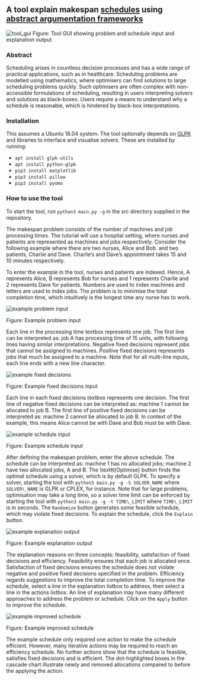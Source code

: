 ## A tool explain makespan [schedules](https://en.wikipedia.org/wiki/Schedule) using [abstract argumentation frameworks](https://en.wikipedia.org/wiki/Argumentation_framework)

![tool_gui](./report/figures/tool_gui.png)
Figure: Tool GUI showing problem and schedule input and explanation output

### Abstract

Scheduling arises in countless decision processes and has a wide range of practical applications, such as in healthcare. Scheduling problems are modelled using mathematics, where optimisers can find solutions to large scheduling problems quickly. Such optimisers are often complex with non-accessible formulations of scheduling, resulting in users interpreting solvers and solutions as black-boxes. Users require a means to understand why a schedule is reasonable, which is hindered by black-box interpretations.

### Installation

This assumes a Ubuntu 18.04 system. The tool optionally depends on [GLPK](https://www.gnu.org/software/glpk/) and libraries to interface  and visualise solvers. These are installed by running:
- `apt install glpk-utils`
- `apt install python-glpk`
- `pip3 install matplotlib`
- `pip3 install pillow`
- `pip3 install pyomo`

### How to use the tool

To start the tool, run `python3 main.py -g` in the src directory supplied in the repository.

The makespan problem consists of the number of machines and job processing times. The tutorial will use a hospital setting, where nurses and patients are represented as machines and jobs respectively. Consider the following example where there are two nurses, Alice and Bob. and two patients, Charlie and Dave. Charlie’s and Dave’s appointment takes 15 and 10 minutes respectively.

To enter the example in the tool, nurses and patients are indexed. Hence, A represents Alice, B represents Bob for nurses and 1 represents Charlie and 2 represents Dave for patients. Numbers are used to index machines and letters are used to index jobs. The problem is to minimise the total completion time, which intuitively is the longest time any nurse has to work.

![example problem input](./report/figures/tool_problem.png)

Figure: Example problem input

Each line in the processing time textbox represents one job. The first line can be interpreted as: job A has processing time of 15 units, with following lines having similar interpretations. Negative fixed decisions represent jobs that cannot be assigned to machines. Positive fixed decisions represents jobs that much be assigned to a machine. Note that for all multi-line inputs, each line ends with a new line character.

![example fixed decisions](./report/figures/tool_fd.png)

Figure: Example fixed decisions input

Each line in each fixed decisions textbox represents one decision. The first line of negative fixed decisions can be interpreted as: machine 1 cannot be allocated to job B. The first line of positive fixed decisions can be interpreted as: machine 2 cannot be allocated to job B. In context of the example, this means Alice cannot be with Dave and Bob must be with Dave.

![example schedule input](./report/figures/tool_schedule.png)

Figure: Example schedule input

After defining the makespan problem, enter the above schedule. The schedule can be interpreted as: machine 1 has no allocated jobs; machine 2 have two allocated jobs, A and B. The \texttt{Optimise} button finds the optimal schedule using a solver, which is by default GLPK. To specify a solver, starting the tool with `python3 main.py -g -S SOLVER_NAME` where `SOLVER\_NAME` is GLPK or CPLEX, for instance. Note that for large problems, optimisation may take a long time, so a solver time limit can be enforced by starting the tool with `python3 main.py -g -t TIME\_LIMIT` where `TIME\_LIMIT` is in seconds. The `Randomize` button generates some feasible schedule, which may violate fixed decisions. To explain the schedule, click the `Explain` button.

![example explanation output](./report/figures/tool_explain.png)

Figure: Example explanation output

The explanation reasons on three concepts: feasibility, satisfaction of fixed decisions and efficiency. Feasibility ensures that each job is allocated once. Satisfaction of fixed decisions ensures the schedule does not violate negative and positive fixed decisions specified in the problem. Efficiency regards suggestions to improve the total completion time. To improve the schedule, select a line in the explanation listbox to address, then select a line in the actions listbox. An line of explanation may have many different approaches to address the problem or schedule. Click on the `Apply` button to improve the schedule.

![example improved schedule](./report/figures/tool_improve.png)

Figure: Example improved schedule

The example schedule only required one action to make the schedule efficient. However, many iterative actions may be required to reach an efficiency schedule. No further actions show that the schedule is feasible, satisfies fixed decisions and is efficient. The dot-highlighted boxes in the cascade chart illustrate newly and removed allocations compared to before the applying the action.

